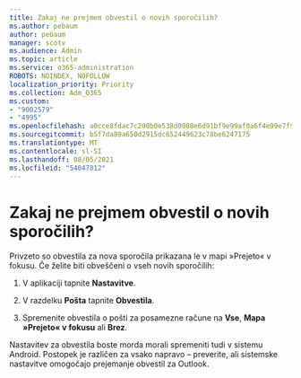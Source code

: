 ```yaml
---
title: Zakaj ne prejmem obvestil o novih sporočilih?
ms.author: pebaum
author: pebaum
manager: scotv
ms.audience: Admin
ms.topic: article
ms.service: o365-administration
ROBOTS: NOINDEX, NOFOLLOW
localization_priority: Priority
ms.collection: Adm_O365
ms.custom:
- "9002579"
- "4995"
ms.openlocfilehash: a0cce8fdac7c200b0e538d0980e6d91bf9e99af0a6f4e99e7f5b790298437510
ms.sourcegitcommit: b5f7da89a650d2915dc652449623c78be6247175
ms.translationtype: MT
ms.contentlocale: sl-SI
ms.lasthandoff: 08/05/2021
ms.locfileid: "54047812"
---
```

# <a name="why-dont-i-get-new-message-notifications"></a>Zakaj ne prejmem obvestil o novih sporočilih?

Privzeto so obvestila za nova sporočila prikazana le v mapi »Prejeto« v fokusu. Če želite biti obveščeni o vseh novih sporočilih:

1. V aplikaciji tapnite **Nastavitve**.

2. V razdelku **Pošta** tapnite **Obvestila**.

3. Spremenite obvestila o pošti za posamezne račune na **Vse**, **Mapa »Prejeto« v fokusu** ali **Brez**.

Nastavitev za obvestila boste morda morali spremeniti tudi v sistemu Android. Postopek je različen za vsako napravo – preverite, ali sistemske nastavitve omogočajo prejemanje obvestil za Outlook.
